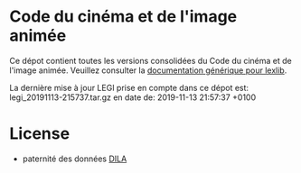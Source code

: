 # Code du cinéma et de l'image animée

Ce dépot contient toutes les versions consolidées du Code du cinéma et de l'image animée. Veuillez consulter la [documentation générique pour lexlib](https://github.com/lexlib/documentation/wiki).

La dernière mise à jour LEGI prise en compte dans ce dépot est: legi_20191113-215737.tar.gz en date de: 2019-11-13 21:57:37 +0100

# License
- paternité des données [DILA](https://www.data.gouv.fr/en/datasets/legi-codes-lois-et-reglements-consolides/)


